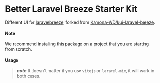 # Better Laravel Breeze Starter Kit

Different UI for [larave/breeze](https://github.com/laravel/breeze), forked from [Kamona-WD/kui-laravel-breeze](https://github.com/Kamona-WD/kui-laravel-breeze).

#### Note

We recommend installing this package on a project that you are starting from scratch.

#### Usage

> **_note_** It doesn't matter if you use `vitejs` or `laravel-mix`, it will work in both cases.
